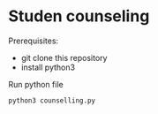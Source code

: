 # Studen counseling 

Prerequisites:
* git clone this repository
* install python3


Run python file

```
python3 counselling.py
```
